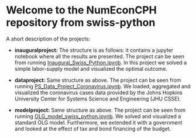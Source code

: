 # Welcome to the NumEconCPH repository from swiss-python

A short description of the projects:

- **inauguralproject:** The structure is as follows: it contains a jupyter notebook where all the results are presented. The project can be seen from running [Inaugural_Swiss_Python.ipynb](inauguralproject/Inaugural_Swiss_Python.ipynb). In this project we solved a simple labor-supply model and visualized the optimal outcome. 

- **dataproject:** Same structure as above. The project can be seen from running [PS_Data_Project_Coronavirus.ipynb](dataproject/PS_Data_Project_Coronavirus.ipynb). We loaded, aggregated and visualized the coronavirus cases data provided by the Johns Hopkins University Center for Systems Science and Engineering (JHU CSSE). 

- **modelproject:** Same structure as above. The project can be seen from running [OLG_model_swiss_python.ipynb](modelproject/OLG_model_swiss_python.ipynb). We solved and visualized a standard OLG model. Furthermore, we extended it with a government and looked at the effect of tax and bond financing of the budget. 


